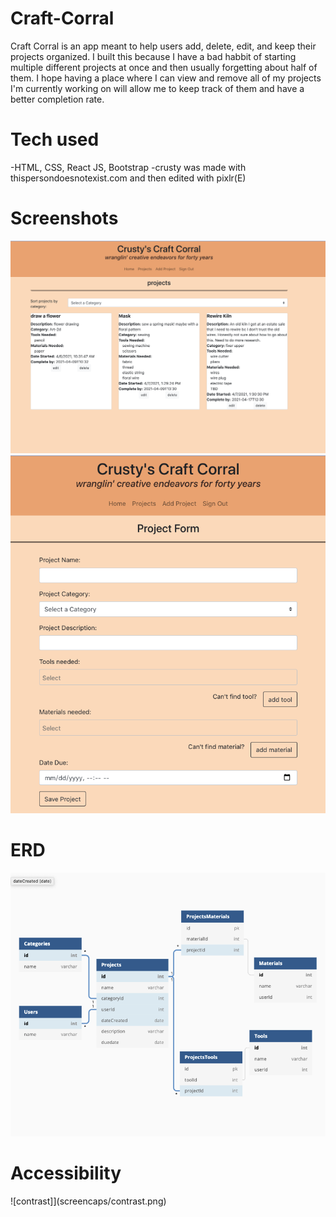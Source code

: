 # Craft-Corral

 Craft Corral is an app meant to help users add, delete, edit, and keep their projects organized. I built this because I have a bad habbit of starting multiple different projects at once and then usually forgetting about half of them.  I hope having a place where I can view and remove all of my projects I'm currently working on will allow me to keep track of them and have a better completion rate. 

# Tech used
-HTML, CSS, React JS, Bootstrap
-crusty was made with thispersondoesnotexist.com and then edited with pixlr(E)

# Screenshots 
![ProjectBoard](screencaps/ProjectBoard.png)
![AddProject](screencaps/addProjectDemo.png)

# ERD
![ERD](screencaps/ERD.png)

# Accessibility 
![contrast]](screencaps/contrast.png)

